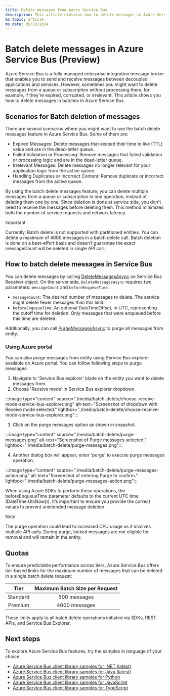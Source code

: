 ```yaml
---
title: Delete messages from Azure Service Bus
description: This article explains how to delete messages in Azure Service Bus programmatically. 
ms.topic: article
ms.date: 05/20/2024
---
```


# Batch delete messages in Azure Service Bus (Preview)

Azure Service Bus is a fully managed enterprise integration message broker that enables you to send and receive messages between decoupled applications and services. However, sometimes you might want to delete messages from a queue or subscription without processing them, for example, if they're expired, corrupted, or irrelevant. This article shows you how to delete messages in batches in Azure Service Bus. 

## Scenarios for Batch deletion of messages

There are several scenarios where you might want to use the batch delete messages feature in Azure Service Bus. Some of them are:

- Expired Messages: Delete messages that exceed their time to live (TTL) value and are in the dead-letter queue.
- Failed Validation or Processing: Remove messages that failed validation or processing logic and are in the dead-letter queue.
- Irrelevant Messages: Delete messages no longer relevant for your application logic from the active queue.
- Handling Duplicates or Incorrect Content: Remove duplicate or incorrect messages from the active queue.

By using the batch delete messages feature, you can delete multiple messages from a queue or subscription in one operation, instead of deleting them one by one. Since deletion is done at service side, you don't need to receive the messages before deleting them. This method minimizes both the number of service requests and network latency.

>[!IMPORTANT]
> Currently, Batch delete is not supported with partitioned entities. You can delete a maximum of 4000 messages in a batch delete call. Batch deletion is done on a best-effort basis and doesn’t guarantee the exact messageCount  will be deleted in single API call.  

## How to batch delete messages in Service Bus

You can delete messages by calling [DeleteMessagesAsync](/dotnet/api/azure.messaging.servicebus.servicebusreceiver.deletemessagesasync?view=azure-dotnet-preview) on Service Bus Receiver object. On the server side, `DeleteMessagesAsync` requires two parameters: `messageCount` and `beforeEnqueueTime`.

- `messageCount`: The desired number of messages to delete. The service might delete fewer messages than this limit.
- `beforeEnqueueTime`: An optional DateTimeOffset, in UTC, representing the cutoff time for deletion. Only messages that were enqueued before this time are deleted. 

Additionally, you can call [PurgeMessagesAsync](/dotnet/api/azure.messaging.servicebus.servicebusreceiver.purgemessagesasync?view=azure-dotnet-preview) to purge all messages from entity. 

### Using Azure portal 

You can also purge messages from entity using Service Bus explorer available on Azure portal. You can follow following steps to purge messages:

1. Navigate to 'Service Bus explorer' blade on the entity you want to delete messages from.
2. Choose 'Receive mode' in Service Bus explorer dropdown.

 :::image type="content" source="./media/batch-delete/choose-receive-mode-service-bus-explorer.png" alt-text="Screenshot of dropdown with Receive mode selected." lightbox="./media/batch-delete/choose-receive-mode-service-bus-explorer.png":::

3. Click on the purge messages option as shown in snapshot.
   
 :::image type="content" source="./media/batch-delete/purge-messages.png" alt-text="Screenshot of Purge messages selected." lightbox="./media/batch-delete/purge-messages.png":::
 
4. Another dialog box will appear, enter 'purge' to execute purge messages operation.

 :::image type="content" source="./media/batch-delete/purge-messages-action.png" alt-text="Screenshot of entering Purge to confirm." lightbox="./media/batch-delete/purge-messages-action.png":::

When using Azure SDKs to perform these operations, the beforeEnqueueTime parameter defaults to the current UTC time (DateTime.UtcNow()). It’s important to ensure you provide the correct values to prevent unintended message deletion.

>[!NOTE]
> The purge operation could lead to increased CPU usage as it involves multiple API calls. During purge, locked messages are not eligible for removal and will remain in the entity.
>
## Quotas

To ensure predictable performance across tiers, Azure Service Bus offers tier-based limits for the maximum number of messages that can be deleted in a single batch delete request:



|     Tier    | Maximum Batch Size per Request | 
|:-----------:|:----------------------------:|
| Standard | 500 messages |
| Premium | 4000 messages |


These limits apply to all batch delete operations initiated via SDKs, REST APIs, and Service Bus Explorer.


## Next steps

To explore Azure Service Bus features, try the samples in language of your choice: 

- [Azure Service Bus client library samples for .NET (latest)](/samples/azure/azure-sdk-for-net/azuremessagingservicebus-samples/) 
- [Azure Service Bus client library samples for Java (latest)](/samples/azure/azure-sdk-for-java/servicebus-samples/)
- [Azure Service Bus client library samples for Python](/samples/azure/azure-sdk-for-python/servicebus-samples/)
- [Azure Service Bus client library samples for JavaScript](/samples/azure/azure-sdk-for-js/service-bus-javascript/)
- [Azure Service Bus client library samples for TypeScript](/samples/azure/azure-sdk-for-js/service-bus-typescript/)
